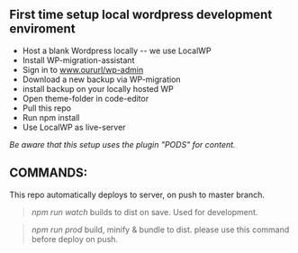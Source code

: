 ## First time setup local wordpress development enviroment

- Host a blank Wordpress locally -- we use LocalWP
- Install WP-migration-assistant
- Sign in to www.oururl/wp-admin
- Download a new backup via WP-migration
- install backup on your locally hosted WP
- Open theme-folder in code-editor
- Pull this repo
- Run npm install
- Use LocalWP as live-server

_Be aware that this setup uses the plugin "PODS" for content._

## COMMANDS:

This repo automatically deploys to server, on push to master branch.

> _npm run watch_
> builds to dist on save. Used for development.

> _npm run prod_
> build, minify & bundle to dist. please use this command before deploy on push.
